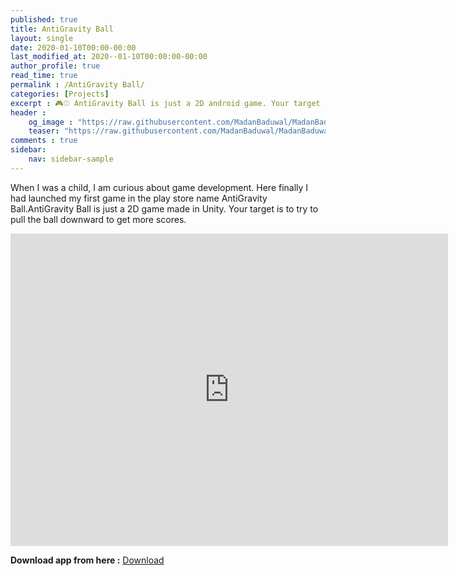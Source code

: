 ```yaml
---
published: true
title: AntiGravity Ball
layout: single
date: 2020-01-10T00:00-00:00
last_modified_at: 2020--01-10T00:00:00-00:00
author_profile: true
read_time: true
permalink : /AntiGravity Ball/
categories: [Projects]
excerpt : 🎮⚾ AntiGravity Ball is just a 2D android game. Your target is to try to pull the ball downward to get more scores.
header :
    og_image : "https://raw.githubusercontent.com/MadanBaduwal/MadanBaduwal.github.io/main/images/3.AntiGravity%20Ball.jpg"
    teaser: "https://raw.githubusercontent.com/MadanBaduwal/MadanBaduwal.github.io/main/images/3.AntiGravity%20Ball.jpg"
comments : true
sidebar:
    nav: sidebar-sample
---
```


When I was a child, I am curious about game development.
Here finally I had launched my first game in the play store name AntiGravity Ball.AntiGravity Ball is just a 2D game made in Unity. Your target is to try to pull the ball downward to get more scores.

<iframe width="700" height="500" src="https://www.youtube.com/embed/Bo6NMnqotOA" frameborder="0" allow="accelerometer; autoplay; encrypted-media; gyroscope; picture-in-picture" allowfullscreen></iframe>

<br>

**Download app from here :** <a href="https://apkpure.com/antigravity-ball/com.madan.madan" class="btn btn--success">Download</a>


